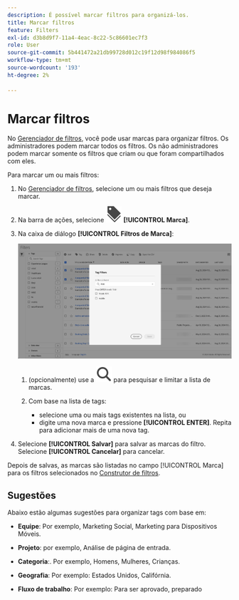 ```yaml
---
description: É possível marcar filtros para organizá-los.
title: Marcar filtros
feature: Filters
exl-id: d3b8d9f7-11a4-4eac-8c22-5c86601ec7f3
role: User
source-git-commit: 5b441472a21db99728d012c19f12d98f984086f5
workflow-type: tm+mt
source-wordcount: '193'
ht-degree: 2%

---
```


# Marcar filtros

No [Gerenciador de filtros](manage-filters.md), você pode usar marcas para organizar filtros. Os administradores podem marcar todos os filtros. Os não administradores podem marcar somente os filtros que criam ou que foram compartilhados com eles.

Para marcar um ou mais filtros:

1. No [Gerenciador de filtros](manage-filters.md), selecione um ou mais filtros que deseja marcar.
1. Na barra de ações, selecione ![Rótulos](/help/assets/icons/Labels.svg) **[!UICONTROL Marca]**.
1. Na caixa de diálogo **[!UICONTROL Filtros de Marca]**:

   ![Caixa de diálogo Filtros de Marca](assets/tag-filter-dialog.png)

   1. (opcionalmente) use a ![Pesquisa](/help/assets/icons/Search.svg) para pesquisar e limitar a lista de marcas.

   2. Com base na lista de tags:

      * selecione uma ou mais tags existentes na lista, ou
      * digite uma nova marca e pressione **[!UICONTROL ENTER]**. Repita para adicionar mais de uma nova tag.

1. Selecione **[!UICONTROL Salvar]** para salvar as marcas do filtro. Selecione **[!UICONTROL Cancelar]** para cancelar.

Depois de salvas, as marcas são listadas no campo [!UICONTROL Marca] para os filtros selecionados no [Construtor de filtros](filter-builder.md).


## Sugestões

Abaixo estão algumas sugestões para organizar tags com base em:

* **Equipe**: Por exemplo, Marketing Social, Marketing para Dispositivos Móveis.

* **Projeto**: por exemplo, Análise de página de entrada.

* **Categoria**:. Por exemplo, Homens, Mulheres, Crianças.

* **Geografia**: Por exemplo: Estados Unidos, Califórnia.

* **Fluxo de trabalho**: Por exemplo: Para ser aprovado, preparado

